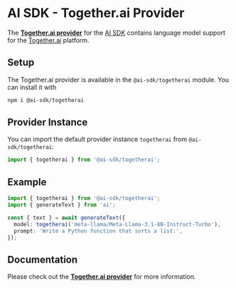 # AI SDK - Together.ai Provider

The **[Together.ai provider](https://ai-sdk.dev/providers/ai-sdk-providers/togetherai)** for the [AI SDK](https://ai-sdk.dev/docs) contains language model support for the [Together.ai](https://together.ai) platform.

## Setup

The Together.ai provider is available in the `@ai-sdk/togetherai` module. You can install it with

```bash
npm i @ai-sdk/togetherai
```

## Provider Instance

You can import the default provider instance `togetherai` from `@ai-sdk/togetherai`:

```ts
import { togetherai } from '@ai-sdk/togetherai';
```

## Example

```ts
import { togetherai } from '@ai-sdk/togetherai';
import { generateText } from 'ai';

const { text } = await generateText({
  model: togetherai('meta-llama/Meta-Llama-3.1-8B-Instruct-Turbo'),
  prompt: 'Write a Python function that sorts a list:',
});
```

## Documentation

Please check out the **[Together.ai provider](https://ai-sdk.dev/providers/ai-sdk-providers/togetherai)** for more information.

